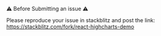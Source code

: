 ⚠️ Before Submitting an issue ⚠️ 

Please reproduce your issue in stackblitz and post the link:
https://stackblitz.com/fork/react-highcharts-demo
